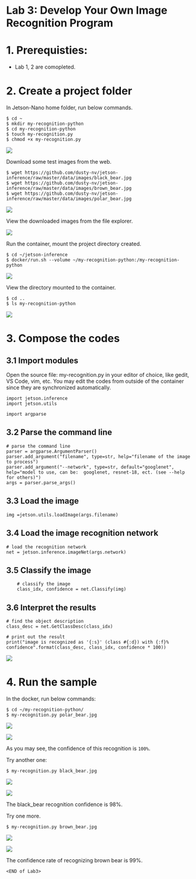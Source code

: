 # Lab 3: Develop Your Own Image Recognition Program

# 1. Prerequisties:
- Lab 1, 2 are comopleted.

# 2. Create a project folder 
	
In Jetson-Nano home folder, run below commands.

```	
$ cd ~
$ mkdir my-recognition-python
$ cd my-recognition-python
$ touch my-recognition.py
$ chmod +x my-recognition.py
```
![](images/create_project_folder.png)


Download some test images from the web.

```
$ wget https://github.com/dusty-nv/jetson-inference/raw/master/data/images/black_bear.jpg 
$ wget https://github.com/dusty-nv/jetson-inference/raw/master/data/images/brown_bear.jpg
$ wget https://github.com/dusty-nv/jetson-inference/raw/master/data/images/polar_bear.jpg 
```	
![](images/download_test_images.png)


View the downloaded images from the file explorer.

![](images/view_test_images.png)

	
Run the container, mount the project directory created.

```
$ cd ~/jetson-inference
$ docker/run.sh --volume ~/my-recognition-python:/my-recognition-python
```

![](images/mount_project_in_container.png)

View the directory mounted to the container.
```
$ cd ..
$ ls my-recognition-python
```	
![](images/view_mount_result.png)


# 3. Compose the codes

## 3.1 Import modules

Open the source file: my-recognition.py in your editor of choice, like gedit, VS Code, vim, etc. You may edit the codes from outside of the container since they are synchronized automatically.

```
import jetson.inference
import jetson.utils

import argparse
```

## 3.2 Parse the command line

```
# parse the command line
parser = argparse.ArgumentParser()
parser.add_argument("filename", type=str, help="filename of the image to process")
parser.add_argument("--network", type=str, default="googlenet", help="model to use, can be:  googlenet, resnet-18, ect. (see --help for others)")
args = parser.parse_args()
```	

## 3.3 Load the image

```
img =jetson.utils.loadImage(args.filename)
```

## 3.4 Load the image recognition network

```
# load the recognition network
net = jetson.inference.imageNet(args.network)
```

## 3.5 Classify the image

```
    # classify the image
	class_idx, confidence = net.Classify(img)
```

## 3.6 Interpret the results

```
# find the object description
class_desc = net.GetClassDesc(class_idx)

# print out the result
print("image is recognized as '{:s}' (class #{:d}) with {:f}% confidence".format(class_desc, class_idx, confidence * 100))
```

![](images/code_snippet.png)

# 4. Run the sample

In the docker, run below commands:

```
$ cd ~/my-recognition-python/
$ my-recognition.py polar_bear.jpg
```

![](images/run_result-1.png)

![](images/run_result-2.png)


As you may see, the confidence of this recognition is `100%`.
	
Try another one:
```
$ my-recognition.py black_bear.jpg
```
![](images/run_result-3.png)

![](images/run_result-4.png)

The black_bear recognition confidence is 98%.

Try one more.
```
$ my-recognition.py brown_bear.jpg
```

![](images/run_result-5.png)

![](images/run_result-6.png)
	
	
The confidence rate of recognizing brown bear is 99%.
	
`<END of Lab3>`